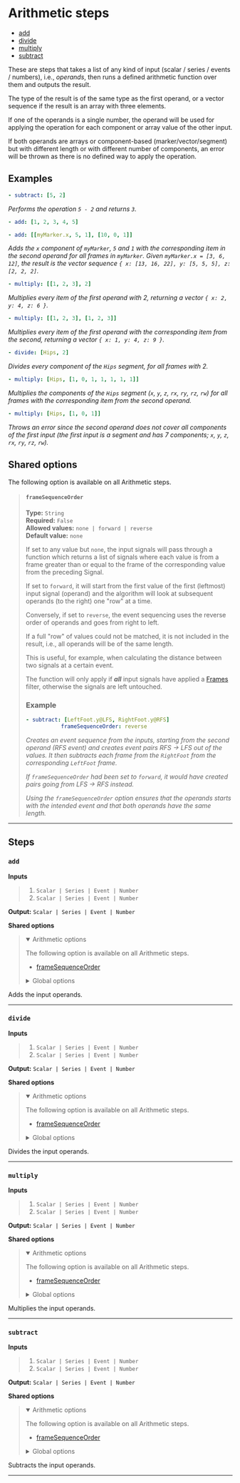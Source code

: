 # Arithmetic steps

- [add](#add)
- [divide](#divide)
- [multiply](#multiply)
- [subtract](#subtract)

These are steps that takes a list of any kind of input (scalar / 
series / events / numbers), i.e., _operands_, then runs a defined 
arithmetic function over them and outputs the result. 

The type of the result is of the same type as the first operand, 
or a vector sequence if the result is an array with three elements.

If one of the operands is a single number, the operand will be used
for applying the operation for each component or array value of the 
other input. 

If both operands are arrays or component-based (marker/vector/segment)
but with different length or with different number of components, an 
error will be thrown as there is no defined way to apply the operation.	

## Examples

``` yaml
- subtract: [5, 2]
```
_Performs the operation `5 - 2` and returns `3`._

``` yaml
- add: [1, 2, 3, 4, 5]
```

``` yaml
- add: [[myMarker.x, 5, 1], [10, 0, 1]]
```

_Adds the `x` component of `myMarker`, `5` and `1` with 
the corresponding item in the second operand for all frames in 
`myMarker`. Given `myMarker.x = [3, 6, 12]`, the result is the 
vector sequence `{ x: [13, 16, 22], y: [5, 5, 5], z: [2, 2, 2]`._

``` yaml
- multiply: [[1, 2, 3], 2]
```
_Multiplies every item of the first operand with 2, returning a 
vector `{ x: 2, y: 4, z: 6 }`._

``` yaml
- multiply: [[1, 2, 3], [1, 2, 3]]
```
_Multiplies every item of the first operand with the corresponding 
item from the second, returning a vector `{ x: 1, y: 4, z: 9 }`._

``` yaml
- divide: [Hips, 2]
```
_Divides every component of the `Hips` segment, for all 
frames with 2._

``` yaml
- multiply: [Hips, [1, 0, 1, 1, 1, 1, 1]]
```
_Multiplies the components of the `Hips` segment (`x`, `y`, 
`z`, `rx`, `ry`, `rz`, `rw`) for all frames with the 
corresponding item from the second operand._

``` yaml
- multiply: [Hips, [1, 0, 1]]
```
_Throws an error since the second operand does not cover all components
of the first input (the first input is a segment and has 7 components;
`x`, `y`, `z`, `rx`, `ry`, `rz`, `rw`)._

## Shared options

The following option is available on all Arithmetic steps.

> #### `frameSequenceOrder`
>
> **Type:** `String`  
> **Required:** `False`  
> **Allowed values:** `none | forward | reverse`  
> **Default value:** `none`  
>
> If set to any value but `none`, the input signals will pass 
> through a function which returns a list of signals where each 
> value is from a frame greater than or equal to the frame of the 
> corresponding value from the preceding Signal.
>
> If set to `forward`, it will start from the first value of the 
> first (leftmost) input signal (operand) and the algorithm will 
> look at subsequent operands (to the right) one "row" at a time.
>
> Conversely, if set to `reverse`, the event sequencing uses 
> the reverse order of operands and goes from right to left.
>
> If a full "row" of values could not be matched, it is not 
> included in the result, i.e., all operands will be of the 
> same length. 
>
> This is useful, for example, when calculating the distance 
> between two signals at a certain event.
>
> The function will only apply if ***all*** input signals have 
> applied a [Frames](../../inputs-and-outputs.md#frames) filter, 
> otherwise the signals are left untouched.
>
> ### Example
>
> ``` yaml
> - subtract: [LeftFoot.y@LFS, RightFoot.y@RFS]
>            frameSequenceOrder: reverse
> ```
>
> _Creates an event sequence from the inputs, starting from the 
> second operand (RFS event) and creates event pairs RFS -> LFS 
> out of the values. It then subtracts each frame from the 
> `RightFoot` from the corresponding `LeftFoot` frame._
>
> _If `frameSequenceOrder` had been set to `forward`, it 
> would have created pairs going from LFS -> RFS instead._
>
> _Using the `frameSequenceOrder` option ensures that the 
> operands starts with the intended event and that both operands 
> have the same length._
>
>


---

## Steps

### `add`

**Inputs**
>
> 1. `Scalar | Series | Event | Number`
> 2. `Scalar | Series | Event | Number`
>

**Output:** `Scalar | Series | Event | Number`


**Shared options**
>
> <details open><summary>Arithmetic options</summary>
> 
> The following option is available on all Arithmetic steps.
>
> * [frameSequenceOrder](#framesequenceorder)
>
>
></details>
>
> <details><summary>Global options</summary>
> 
> The following options are available globally on all steps.
>
> * [export](./index.md#export)
> * [output](./index.md#output)
> * [set](./index.md#set)
> * [space](./index.md#space)
>
>
></details>
>


Adds the input operands.

---

### `divide`

**Inputs**
>
> 1. `Scalar | Series | Event | Number`
> 2. `Scalar | Series | Event | Number`
>

**Output:** `Scalar | Series | Event | Number`


**Shared options**
>
> <details open><summary>Arithmetic options</summary>
> 
> The following option is available on all Arithmetic steps.
>
> * [frameSequenceOrder](#framesequenceorder)
>
>
></details>
>
> <details><summary>Global options</summary>
> 
> The following options are available globally on all steps.
>
> * [export](./index.md#export)
> * [output](./index.md#output)
> * [set](./index.md#set)
> * [space](./index.md#space)
>
>
></details>
>


Divides the input operands.

---

### `multiply`

**Inputs**
>
> 1. `Scalar | Series | Event | Number`
> 2. `Scalar | Series | Event | Number`
>

**Output:** `Scalar | Series | Event | Number`


**Shared options**
>
> <details open><summary>Arithmetic options</summary>
> 
> The following option is available on all Arithmetic steps.
>
> * [frameSequenceOrder](#framesequenceorder)
>
>
></details>
>
> <details><summary>Global options</summary>
> 
> The following options are available globally on all steps.
>
> * [export](./index.md#export)
> * [output](./index.md#output)
> * [set](./index.md#set)
> * [space](./index.md#space)
>
>
></details>
>


Multiplies the input operands.

---

### `subtract`

**Inputs**
>
> 1. `Scalar | Series | Event | Number`
> 2. `Scalar | Series | Event | Number`
>

**Output:** `Scalar | Series | Event | Number`


**Shared options**
>
> <details open><summary>Arithmetic options</summary>
> 
> The following option is available on all Arithmetic steps.
>
> * [frameSequenceOrder](#framesequenceorder)
>
>
></details>
>
> <details><summary>Global options</summary>
> 
> The following options are available globally on all steps.
>
> * [export](./index.md#export)
> * [output](./index.md#output)
> * [set](./index.md#set)
> * [space](./index.md#space)
>
>
></details>
>


Subtracts the input operands.

---

